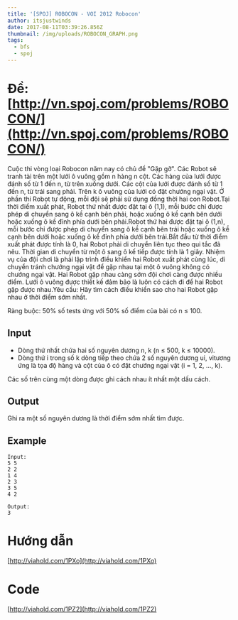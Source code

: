 ```yaml
---
title: '[SPOJ] ROBOCON - VOI 2012 Robocon'
author: itsjustwinds
date: 2017-08-11T03:39:26.856Z
thumbnail: /img/uploads/ROBOCON_GRAPH.png
tags:
  - bfs
  - spoj
---
```

# Đề: [http://vn.spoj.com/problems/ROBOCON/](http://vn.spoj.com/problems/ROBOCON/)

Cuộc thi vòng loại Robocon năm nay có chủ đề "Gặp gỡ". Các Robot sẽ tranh tài trên một lưới ô vuông gồm n hàng n cột. Các hàng của lưới được đánh số từ 1 đến n, từ trên xuống dưới. Các cột của lưới được đánh số từ 1 đến n, từ trái sang phải. Trên k ô vuông của lưới có đặt chướng ngại vật. Ở phần thi Robot tự động, mỗi đội sẽ phải sử dụng đồng thời hai con Robot.Tại thời điểm xuất phát, Robot thứ nhất được đặt tại ô \(1,1\), mỗi bước chỉ được phép di chuyển sang ô kề cạnh bên phải, hoặc xuống ô kề cạnh bên dưới hoặc xuống ô kề đỉnh phía dưới bên phải.Robot thứ hai được đặt tại ô \(1,n\), mỗi bước chỉ được phép di chuyển sang ô kề cạnh bên trái hoặc xuống ô kề cạnh bên dưới hoặc xuống ô kề đỉnh phía dưới bên trái.Bắt đầu từ thời điểm xuất phát được tính là 0, hai Robot phải di chuyển liên tục theo qui tắc đã nêu. Thời gian di chuyển từ một ô sang ô kế tiếp được tính là 1 giây. Nhiệm vụ của đội chơi là phải lập trình điều khiển hai Robot xuất phát cùng lúc, di chuyển tránh chướng ngại vật để gặp nhau tại một ô vuông không có chướng ngại vật. Hai Robot gặp nhau càng sớm đội chơi càng được nhiều điểm. Lưới ô vuông được thiết kế đảm bảo là luôn có cách đi để hai Robot gặp được nhau.Yêu cầu: Hãy tìm cách điều khiển sao cho hai Robot gặp nhau ở thời điểm sớm nhất.

Ràng buộc: 50% số tests ứng với 50% số điểm của bài có n ≤ 100.

## Input

* Dòng thứ nhất chứa hai số nguyên dương n, k \(n ≤ 500, k ≤ 10000\).
* Dòng thứ i trong số k dòng tiếp theo chứa 2 số nguyên dương ui, vitương ứng là tọa độ hàng và cột của ô có đặt chướng ngại vật \(i = 1, 2, ..., k\).

Các số trên cùng một dòng được ghi cách nhau ít nhất một dấu cách.

## Output

Ghi ra một số nguyên dương là thời điểm sớm nhất tìm được.

## Example

```
Input:
5 5
2 2
1 4
2 3
3 5
4 2

Output:
3
```
# Hướng dẫn

[http://viahold.com/1PXo](http://viahold.com/1PXo)

# Code

[http://viahold.com/1PZ2](http://viahold.com/1PZ2)
